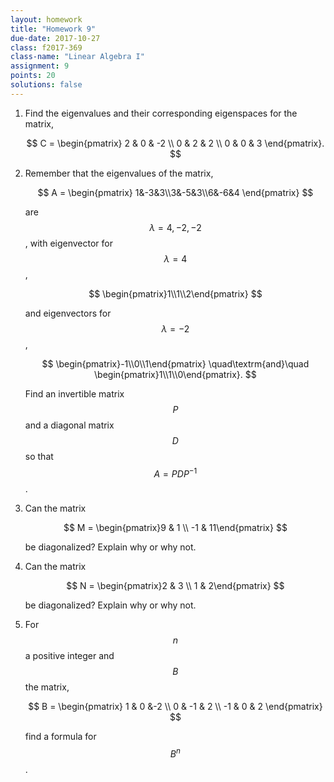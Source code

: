 ```yaml
---
layout: homework
title: "Homework 9"
due-date: 2017-10-27
class: f2017-369
class-name: "Linear Algebra I"
assignment: 9
points: 20
solutions: false
---
```


1.  Find the eigenvalues and their corresponding eigenspaces for the matrix,

    $$
    C = \begin{pmatrix}
    2 & 0 & -2 \\
    0 & 2 & 2 \\
    0 & 0 & 3
    \end{pmatrix}.
    $$

2.  Remember that the eigenvalues of the matrix,

    $$
    A = \begin{pmatrix}
    1&-3&3\\3&-5&3\\6&-6&4
    \end{pmatrix}
    $$
    
    are $$\lambda = 4, -2, -2$$, with eigenvector for $$\lambda = 4$$,
    
    $$
    \begin{pmatrix}1\\1\\2\end{pmatrix}
    $$
    
    and eigenvectors for $$\lambda = -2$$,
            
    $$
    \begin{pmatrix}-1\\0\\1\end{pmatrix}
    \quad\textrm{and}\quad
    \begin{pmatrix}1\\1\\0\end{pmatrix}.
    $$
    
    Find an invertible matrix $$P$$ and a diagonal matrix $$D$$ so that $$A =
    PDP^{-1}$$.

3.  Can the matrix

    $$
    M = \begin{pmatrix}9 & 1 \\ -1 & 11\end{pmatrix}
    $$
    
    be diagonalized? Explain why or why not.
    
4.  Can the matrix

    $$
    N = \begin{pmatrix}2 & 3 \\ 1 & 2\end{pmatrix}
    $$
    
    be diagonalized? Explain why or why not.

5.  For $$n$$ a positive integer and $$B$$ the matrix,

    $$
    B = \begin{pmatrix}
    1 & 0 &-2 \\ 0 & -1 & 2 \\ -1 & 0 & 2
    \end{pmatrix}
    $$

    find a formula for $$B^n$$.
